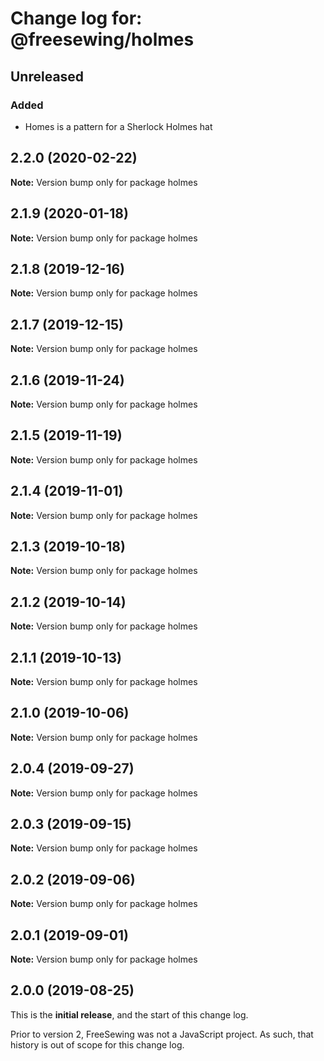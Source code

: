 # Change log for: @freesewing/holmes


## Unreleased

### Added

 - Homes is a pattern for a Sherlock Holmes hat
## 2.2.0 (2020-02-22)

**Note:** Version bump only for package holmes


## 2.1.9 (2020-01-18)

**Note:** Version bump only for package holmes


## 2.1.8 (2019-12-16)

**Note:** Version bump only for package holmes


## 2.1.7 (2019-12-15)

**Note:** Version bump only for package holmes


## 2.1.6 (2019-11-24)

**Note:** Version bump only for package holmes


## 2.1.5 (2019-11-19)

**Note:** Version bump only for package holmes


## 2.1.4 (2019-11-01)

**Note:** Version bump only for package holmes


## 2.1.3 (2019-10-18)

**Note:** Version bump only for package holmes


## 2.1.2 (2019-10-14)

**Note:** Version bump only for package holmes


## 2.1.1 (2019-10-13)

**Note:** Version bump only for package holmes


## 2.1.0 (2019-10-06)

**Note:** Version bump only for package holmes


## 2.0.4 (2019-09-27)

**Note:** Version bump only for package holmes


## 2.0.3 (2019-09-15)

**Note:** Version bump only for package holmes


## 2.0.2 (2019-09-06)

**Note:** Version bump only for package holmes


## 2.0.1 (2019-09-01)

**Note:** Version bump only for package holmes




## 2.0.0 (2019-08-25)

This is the **initial release**, and the start of this change log.

Prior to version 2, FreeSewing was not a JavaScript project.
As such, that history is out of scope for this change log.
